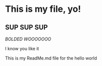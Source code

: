 
# This is my file, yo!
## SUP SUP SUP

*BOLDED WOOOOOOO*

I know you like it

This is my ReadMe.md file for the hello world
